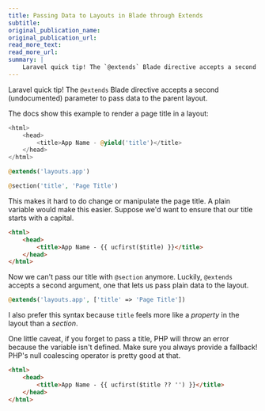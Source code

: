 ```yaml
---
title: Passing Data to Layouts in Blade through Extends
subtitle:
original_publication_name:
original_publication_url:
read_more_text:
read_more_url:
summary: |
    Laravel quick tip! The `@extends` Blade directive accepts a second (undocumented) parameter to pass data to the parent layout.
---
```

Laravel quick tip! The `@extends` Blade directive accepts a second (undocumented) parameter to pass data to the parent layout.

The docs show this example to render a page title in a layout:

```php
<html>
    <head>
        <title>App Name - @yield('title')</title>
    </head>
</html>
```

```php
@extends('layouts.app')

@section('title', 'Page Title')
```

This makes it hard to do change or manipulate the page title. A plain variable would make this easier. Suppose we'd want to ensure that our title starts with a capital.

```html
<html>
    <head>
        <title>App Name - {{ ucfirst($title) }}</title>
    </head>
</html>
```

Now we can't pass our title with `@section` anymore. Luckily, `@extends` accepts a second argument, one that lets us pass plain data to the layout.

```php
@extends('layouts.app', ['title' => 'Page Title'])
```

I also prefer this syntax because `title` feels more like a *property* in the layout than a *section*.

One little caveat, if you forget to pass a title, PHP will throw an error because the variable isn't defined. Make sure you always provide a fallback! PHP's null coalescing operator is pretty good at that.

```html
<html>
    <head>
        <title>App Name - {{ ucfirst($title ?? '') }}</title>
    </head>
</html>
```
